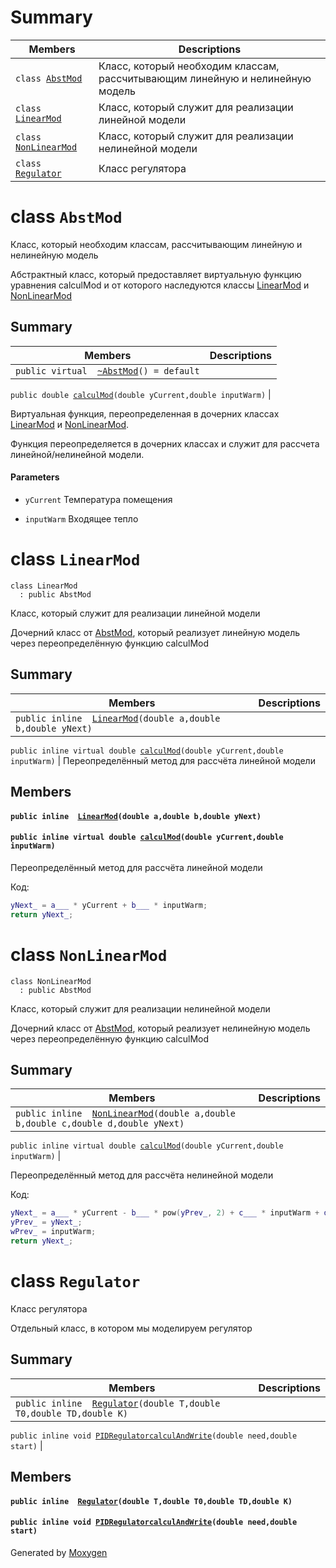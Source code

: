 # Summary






 Members                        | Descriptions                                
--------------------------------|---------------------------------------------
`class `[`AbstMod`](#class_Abst_Mod) | Класс, который необходим классам, рассчитывающим линейную и нелинейную модель
`class `[`LinearMod`](#class_linear_Mod) | Класс, который служит для реализации линейной модели
`class `[`NonLinearMod`](#class_non_linear_Mod) | Класс, который служит для реализации нелинейной модели
`class `[`Regulator`](#class_regulator) | Класс регулятора

# class `AbstMod` 




Класс, который необходим классам, рассчитывающим линейную и нелинейную модель








Абстрактный класс, который предоставляет виртуальную функцию уравнения calculMod и от которого наследуются классы [LinearMod](#class_linear_Mod) и [NonLinearMod](#class_non_linear_Mod)




## Summary

 Members                        | Descriptions                                
--------------------------------|---------------------------------------------
`public virtual  `[`~AbstMod`](#class_Abst_Mod_1a70c0c5f53c7edb56bf68838d46de366b)`() = default` | 



             
`public double `[`calculMod`](#class_Abst_Mod_1acfab24a843dd017565c12aa96fd12f64)`(double yCurrent,double inputWarm)` | 





 
 
  Виртуальная функция, переопределенная в дочерних классах [LinearMod](#class_linear_Mod) и [NonLinearMod](#class_non_linear_Mod).






                                
Функция переопределяется в дочерних классах и служит для рассчета линейной/нелинейной модели. 
#### Parameters
* `yCurrent` Температура помещения 




* `inputWarm` Входящее тепло








# class `LinearMod` 

```
class LinearMod
  : public AbstMod
```  

Класс, который служит для реализации линейной модели





Дочерний класс от [AbstMod](#class_Abst_Mod), который реализует линейную модель через переопределённую функцию calculMod



## Summary

 Members                        | Descriptions                                
--------------------------------|---------------------------------------------
`public inline  `[`LinearMod`](#class_linear_Mod_1aa21922a3dd7e060f69855043075d1db5)`(double a,double b,double yNext)` | 




`public inline virtual double `[`calculMod`](#class_linear_Mod_1a12095f9b671e6165eafc72f86bc7b8f5)`(double yCurrent,double inputWarm)` | Переопределённый метод для рассчёта линейной модели



## Members

#### `public inline  `[`LinearMod`](#class_linear_Mod_1aa21922a3dd7e060f69855043075d1db5)`(double a,double b,double yNext)` 





#### `public inline virtual double `[`calculMod`](#class_linear_Mod_1a12095f9b671e6165eafc72f86bc7b8f5)`(double yCurrent,double inputWarm)` 




Переопределённый метод для рассчёта линейной модели






Код: 
```cpp
yNext_ = a___ * yCurrent + b___ * inputWarm;
return yNext_;
```
                      





# class `NonLinearMod` 

```
class NonLinearMod
  : public AbstMod
```  





Класс, который служит для реализации нелинейной модели

Дочерний класс от [AbstMod](#class_Abst_Mod), который реализует нелинейную модель через переопределённую функцию calculMod




                           
## Summary

 Members                        | Descriptions                                
--------------------------------|---------------------------------------------
`public inline  `[`NonLinearMod`](#class_non_linear_Mod_1aa33bbbe3024131505d356c0df9dcd518)`(double a,double b,double c,double d,double yNext)` | 



`public inline virtual double `[`calculMod`](#class_non_linear_Mod_1a9bad4ace82cde16f0631b9590e928d14)`(double yCurrent,double inputWarm)` | 



Переопределённый метод для рассчёта нелинейной модели

                               




                           
Код: 
```cpp
yNext_ = a___ * yCurrent - b___ * pow(yPrev_, 2) + c___ * inputWarm + d___ * sin(wPrev_);
yPrev_ = yNext_;
wPrev_ = inputWarm;
return yNext_;
```
                      



# class `Regulator` 

Класс регулятора






Отдельный класс, в котором мы моделируем регулятор

## Summary

 Members                        | Descriptions                                
--------------------------------|---------------------------------------------
`public inline  `[`Regulator`](#class_regulator_1a2f9dccd70ab29b72793e37803ef0f0f0)`(double T,double T0,double TD,double K)` | 




`public inline void `[`PIDRegulatorcalculAndWrite`](#class_regulator_1a4b9d368fc11c81701f7ac70d3035227b)`(double need,double start)` | 

## Members

#### `public inline  `[`Regulator`](#class_regulator_1a2f9dccd70ab29b72793e37803ef0f0f0)`(double T,double T0,double TD,double K)` 





#### `public inline void `[`PIDRegulatorcalculAndWrite`](#class_regulator_1a4b9d368fc11c81701f7ac70d3035227b)`(double need,double start)`







Generated by [Moxygen](https://sourcey.com/moxygen)